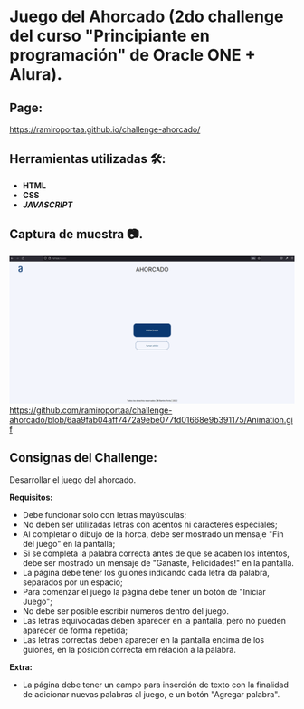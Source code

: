 # Juego del Ahorcado (2do challenge del curso "Principiante en programación" de Oracle ONE + Alura).

## Page:
https://ramiroportaa.github.io/challenge-ahorcado/

## Herramientas utilizadas 🛠️:
* **HTML**
* **CSS**
* **_JAVASCRIPT_**

## Captura de muestra 📷.

![jpg](https://github.com/ramiroportaa/challenge-ahorcado/blob/6aa9fab04aff7472a9ebe077fd01668e9b391175/Animation.gif)
https://github.com/ramiroportaa/challenge-ahorcado/blob/6aa9fab04aff7472a9ebe077fd01668e9b391175/Animation.gif

## Consignas del Challenge:
Desarrollar el juego del ahorcado.

**Requisitos:**
- Debe funcionar solo con letras mayúsculas;
- No deben ser utilizadas letras con acentos ni caracteres especiales;
- Al completar o dibujo de la horca, debe ser mostrado un mensaje "Fin del juego" en la pantalla;
- Si se completa la palabra correcta antes de que se acaben los intentos, debe ser mostrado un mensaje de "Ganaste, Felicidades!" en la pantalla.
- La página debe tener los guiones indicando cada letra da palabra, separados por un espacio;
- Para comenzar el juego la página debe tener un botón de "Iniciar Juego";
- No debe ser posible escribir números dentro del juego.
- Las letras equivocadas deben aparecer en la pantalla, pero no pueden aparecer de forma repetida;
- Las letras correctas deben aparecer en la pantalla encima de los guiones, en la posición correcta em relación a la palabra.

**Extra:**
- La página debe tener un campo para inserción de texto con la finalidad de adicionar nuevas palabras al juego, e un botón "Agregar palabra".

